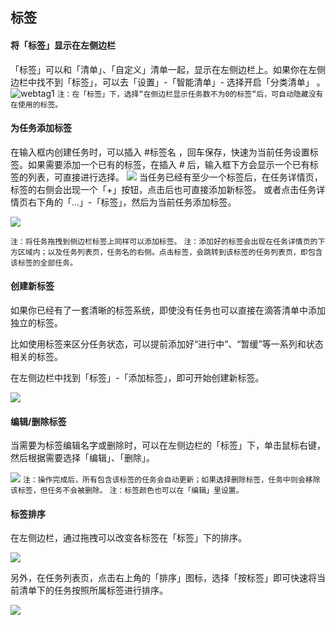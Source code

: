 ## 标签

#### 将「标签」显示在左侧边栏

「标签」可以和「清单」、「自定义」清单一起，显示在左侧边栏上。如果你在左侧边栏中找不到「标签」，可以去「设置」-「智能清单」- 选择开启「分类清单」 。 ![webtag1](../images/macOS/showtag2.png) `注：在「标签」下，选择“在侧边栏显示任务数不为0的标签“后，可自动隐藏没有在使用的标签。`

#### 为任务添加标签

在输入框内创建任务时，可以插入 #标签名 ，回车保存，快速为当前任务设置标签。如果需要添加一个已有的标签，在插入 # 后，输入框下方会显示一个已有标签的列表，可直接进行选择。 ![](../images/macOS/addtag12.png) 当任务已经有至少一个标签后，在任务详情页，标签的右侧会出现一个「+」按钮，点击后也可直接添加新标签。
或者点击任务详情页右下角的「...」-「标签」，然后为当前任务添加标签。


![](../images/macOS/addtag22.png)




`注：将任务拖拽到侧边栏标签上同样可以添加标签。` `注：添加好的标签会出现在任务详情页的下方区域内；以及任务列表页，任务名的右侧。点击标签，会跳转到该标签的任务列表页，即包含该标签的全部任务。`

#### 创建新标签

如果你已经有了一套清晰的标签系统，即使没有任务也可以直接在滴答清单中添加独立的标签。

比如使用标签来区分任务状态，可以提前添加好“进行中”、“暂缓”等一系列和状态相关的标签。

在左侧边栏中找到「标签」-「添加标签」，即可开始创建新标签。

![](../images/macOS/newtag2.png)

#### 编辑/删除标签

当需要为标签编辑名字或删除时，可以在左侧边栏的「标签」下，单击鼠标右键，然后根据需要选择「编辑」、「删除」。

![](../images/macOS/edittag2.png) `注：操作完成后，所有包含该标签的任务会自动更新；如果选择删除标签，任务中则会移除该标签，但任务不会被删除。` `注：标签颜色也可以在「编辑」里设置。`

#### 标签排序

在左侧边栏，通过拖拽可以改变各标签在「标签」下的排序。

![](../images/macOS/sorttag2.png)

另外，在任务列表页，点击右上角的「排序」图标，选择「按标签」即可快速将当前清单下的任务按照所属标签进行排序。

![](../images/macOS/02.png)


